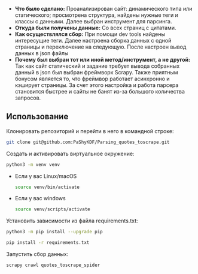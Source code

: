 * **Что было сделано:**
Проанализирован сайт: динамического типа или статического; просмотрена структура, найдены нужные теги и классы с данными. Далее выбран инструмент для парсинга.
* **Откуда были получены данные:**
Со всех страниц с цитатами.
* **Как осуществлялся сбор:**
При помощи dev tools найдены интересущие теги. Далее настроена сборка данных с одной страницы и переключение на следующую. После настроен вывод данных в json файлы
* **Почему был выбран тот или иной метод/инструмент, а не другой:**
Так как сайт статический и задание требует вывода собранных данный в json был выбран фреймворк Scrapy. Также приятным бонусом является то, что фреймвор работает асинхронно и кэширует страницы. За счет этого настройка и работа парсера становится быстрее и сайты не банят из-за большого количества запросов.

## Использование
Клонировать репозиторий и перейти в него в командной строке:

```bash
git clone git@github.com:PaShyKDF/Parsing_quotes_toscrape.git
```

Cоздать и активировать виртуальное окружение:

```bash
python3 -m venv venv
```

* Если у вас Linux/macOS

    ```bash
    source venv/bin/activate
    ```

* Если у вас windows

    ```bash
    source venv/scripts/activate
    ```

Установить зависимости из файла requirements.txt:

```bash
python3 -m pip install --upgrade pip
```

```bash
pip install -r requirements.txt
```

Запустить сбор данных:

```bash
scrapy crawl quotes_toscrape_spider
```